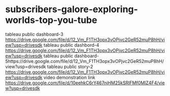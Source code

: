 # subscribers-galore-exploring-worlds-top-you-tube

tableau public dashboard-3 https://drive.google.com/file/d/12_Vm_F1TH3opx3vOPjvc2GeR52muP8hH/view?usp=drivesdk
tableau public dashbord-4 https://drive.google.com/file/d/12_Vm_F1TH3opx3vOPjvc2GeR52muP8hH/view?usp=drivesdk
tableau public dashboard-5https://drive.google.com/file/d/12_Vm_F1TH3opx3vOPjvc2GeR52muP8hH/view?usp=drivesdk
tableau public story-2 https://drive.google.com/file/d/12_Vm_F1TH3opx3vOPjvc2GeR52muP8hH/view?usp=drivesdk
video demonstration link https://drive.google.com/file/d/10eehkC6rY467njHM25kSRlFMf0MlZ4F4/view?usp=drivesdk

